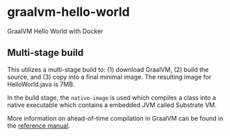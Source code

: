 # graalvm-hello-world
GraalVM Hello World with Docker

## Multi-stage build
This utilizes a multi-stage build to: (1) download GraalVM, (2) build the source, and (3) copy into a final minimal image. The resulting image for HelloWorld.java is 7MB.

In the build stage, the `native-image` is used which compiles a class into a native executable which contains a embedded JVM called Substrate VM.

More information on ahead-of-time compilation in GraalVM can be found in the [reference manual](https://www.graalvm.org/docs/reference-manual/aot-compilation/).

